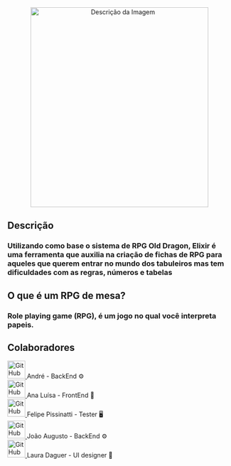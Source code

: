 <div align="center">
  <img src="https://media.discordapp.net/attachments/1114168401686966303/1141218045960925216/Untitled704_20230816005146.png?width=592&height=683" alt="Descrição da Imagem" style="width: 400px; height: 450px;">
</div>

<h2>
  Descrição
</h2>

<h3>
  Utilizando como base o sistema de RPG Old Dragon, Elixir é uma ferramenta que auxilia na criação de fichas de RPG para aqueles que querem entrar no mundo dos tabuleiros mas tem dificuldades com as regras, números e tabelas
</h3>

<h2>
  O que é um RPG de mesa?
</h2>

<h3>
  Role playing game (RPG), é um jogo no qual você interpreta papeis.
</h3>


<h2>
  Colaboradores
</h2>


<a href="https://github.com/Andre-06">
  <img src="https://avatars.githubusercontent.com/u/60292382?v=4" alt="GitHub" style="width:40px; height:40px;" />
</a>
<span class="button-text"> 
  André - BackEnd ⚙️
</span> <br>


<a href="https://github.com/tiredmoth">
  <img src="https://avatars.githubusercontent.com/u/125326119?v=4" alt="GitHub" style="width:40px; height:40px;" />
</a>
<span class="button-text"> 
  Ana Luísa - FrontEnd 🎨
</span> <br>

<a href="https://github.com/felipepbovo">
  <img src="https://avatars.githubusercontent.com/u/126599199?v=4" alt="GitHub" style="width:40px; height:40px;" />
</a>
<span class="button-text"> 
  Felipe Pissinatti - Tester 🖥️
</span> <br>

<a href="https://github.com/JoaoAHaupt">
  <img src="https://avatars.githubusercontent.com/u/127232326?v=4" alt="GitHub" style="width:40px; height:40px;" />
</a>
<span class="button-text"> 
  João Augusto - BackEnd ⚙️
</span> <br>

<a href="https://github.com/AruDaguer">
  <img src="https://avatars.githubusercontent.com/u/108810555?v=4" alt="GitHub" style="width:40px; height:40px;" />
</a>
<span class="button-text"> 
  Laura Daguer - UI designer 🎨
</span> <br>




